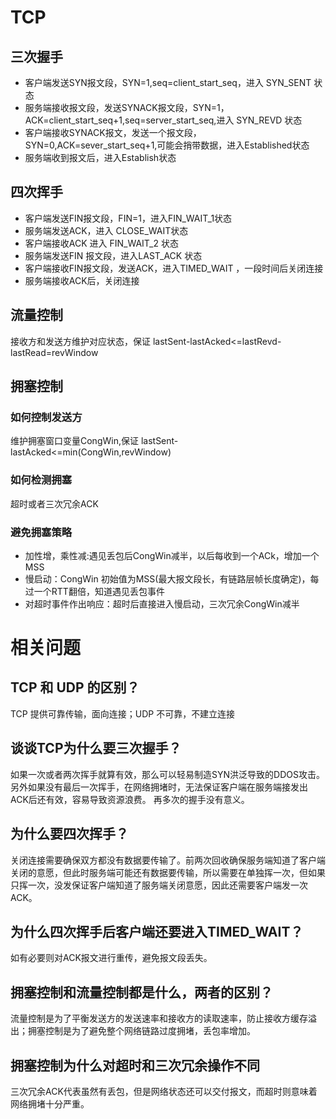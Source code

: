 # TCP

## 三次握手
- 客户端发送SYN报文段，SYN=1,seq=client_start_seq，进入 SYN_SENT 状态
- 服务端接收报文段，发送SYNACK报文段，SYN=1，ACK=client_start_seq+1,seq=server_start_seq,进入 SYN_REVD 状态
- 客户端接收SYNACK报文，发送一个报文段，SYN=0,ACK=sever_start_seq+1,可能会捎带数据，进入Established状态
- 服务端收到报文后，进入Establish状态

## 四次挥手
- 客户端发送FIN报文段，FIN=1，进入FIN_WAIT_1状态
- 服务端发送ACK，进入 CLOSE_WAIT状态
- 客户端接收ACK 进入 FIN_WAIT_2 状态
- 服务端发送FIN 报文段，进入LAST_ACK 状态
- 客户端接收FIN报文段，发送ACK，进入TIMED_WAIT ，一段时间后关闭连接
- 服务端接收ACK后，关闭连接

## 流量控制 
接收方和发送方维护对应状态，保证 lastSent-lastAcked<=lastRevd-lastRead=revWindow

## 拥塞控制

### 如何控制发送方
维护拥塞窗口变量CongWin,保证 lastSent-lastAcked<=min(CongWin,revWindow)

### 如何检测拥塞
超时或者三次冗余ACK 

### 避免拥塞策略
- 加性增，乘性减:遇见丢包后CongWin减半，以后每收到一个ACk，增加一个MSS
- 慢启动：CongWin 初始值为MSS(最大报文段长，有链路层帧长度确定)，每过一个RTT翻倍，知道遇见丢包事件
- 对超时事件作出响应：超时后直接进入慢启动，三次冗余CongWin减半

# 相关问题
## TCP 和 UDP 的区别？
TCP 提供可靠传输，面向连接；UDP 不可靠，不建立连接

## 谈谈TCP为什么要三次握手？
如果一次或者两次挥手就算有效，那么可以轻易制造SYN洪泛导致的DDOS攻击。另外如果没有最后一次挥手，在网络拥堵时，无法保证客户端在服务端接发出ACK后还有效，容易导致资源浪费。
再多次的握手没有意义。

## 为什么要四次挥手？ 

关闭连接需要确保双方都没有数据要传输了。前两次回收确保服务端知道了客户端关闭的意愿，但此时服务端可能还有数据要传输，所以需要在单独挥一次，但如果只挥一次，没发保证客户端知道了服务端关闭意愿，因此还需要客户端发一次ACK。

## 为什么四次挥手后客户端还要进入TIMED_WAIT？
如有必要则对ACK报文进行重传，避免报文段丢失。

## 拥塞控制和流量控制都是什么，两者的区别？
流量控制是为了平衡发送方的发送速率和接收方的读取速率，防止接收方缓存溢出；拥塞控制是为了避免整个网络链路过度拥堵，丢包率增加。

## 拥塞控制为什么对超时和三次冗余操作不同
三次冗余ACK代表虽然有丢包，但是网络状态还可以交付报文，而超时则意味着网络拥堵十分严重。

